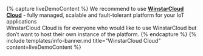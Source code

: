 {% capture liveDemoContent %}
We recommend to use  [**WinstarCloud Cloud**](https://winstarcloud.cloud/signup) - fully managed, scalable and fault-tolerant platform for your IoT applications<br>
WinstarCloud Cloud is for everyone who would like to use WinstarCloud but don’t want to host their own instance of the platform.
{% endcapture %}
{% include templates/info-banner.md title="WinstarCloud Cloud" content=liveDemoContent %}




